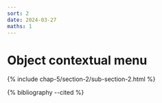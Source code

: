 ```yaml
---
sort: 2
date: 2024-03-27
maths: 1
---
```


# Object contextual menu

{% include chap-5/section-2/sub-section-2.html %}

{% bibliography --cited %}

